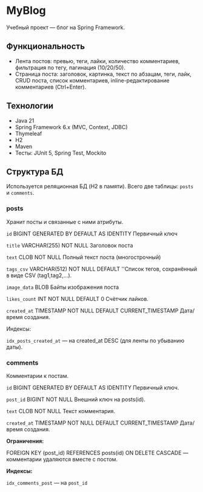 # MyBlog 

Учебный проект — блог на Spring Framework.

## Функциональность 
- Лента постов: превью, теги, лайки, количество комментариев, фильтрация по тегу, пагинация (10/20/50).
- Страница поста: заголовок, картинка, текст по абзацам, теги, лайк, CRUD поста, список комментариев, inline-редактирование комментариев (Ctrl+Enter).

## Технологии
- Java 21
- Spring Framework 6.x (MVC, Context, JDBC)
- Thymeleaf
- H2 
- Maven 
- Тесты: JUnit 5, Spring Test, Mockito

## Структура БД
Используется реляционная БД (H2 в памяти). 
Всего две таблицы: `posts` и `comments`.


### posts
Хранит посты и связанные с ними атрибуты.

`id`	BIGINT GENERATED BY DEFAULT AS IDENTITY	Первичный ключ

`title`	VARCHAR(255) NOT NULL	Заголовок поста

`text`	CLOB NOT NULL	Полный текст поста (многострочный)

`tags_csv`	VARCHAR(512) NOT NULL DEFAULT ''Список тегов, сохранённый в виде CSV (tag1,tag2,…).

`image_data`	BLOB	Байты изображения поста 

`likes_count`	INT NOT NULL DEFAULT 0	Счётчик лайков.

`created_at`	TIMESTAMP NOT NULL DEFAULT CURRENT_TIMESTAMP	Дата/время создания.

Индексы:

`idx_posts_created_at` — на created_at DESC (для ленты по убыванию даты).

### comments
Комментарии к постам.


`id`	BIGINT GENERATED BY DEFAULT AS IDENTITY	Первичный ключ.

`post_id`	BIGINT NOT NULL	Внешний ключ на posts(id).

`text`	CLOB NOT NULL	Текст комментария.

`created_at`	TIMESTAMP NOT NULL DEFAULT CURRENT_TIMESTAMP	Дата/время создания.

**Ограничения:**

FOREIGN KEY (post_id) REFERENCES posts(id) ON DELETE CASCADE — комментарии удаляются вместе с постом.

**Индексы:**

`idx_comments_post` — на `post_id` 